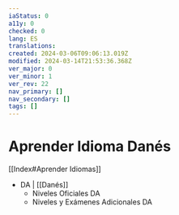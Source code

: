 ```yaml
---
iaStatus: 0
a11y: 0
checked: 0
lang: ES
translations: 
created: 2024-03-06T09:06:13.019Z
modified: 2024-03-14T21:53:36.368Z
ver_major: 0
ver_minor: 1
ver_rev: 22
nav_primary: []
nav_secondary: []
tags: []
---
```

# Aprender Idioma Danés

[[Index#Aprender Idiomas]]

* DA | [[Danés]]
	* Niveles Oficiales DA
	* Niveles y Exámenes Adicionales DA